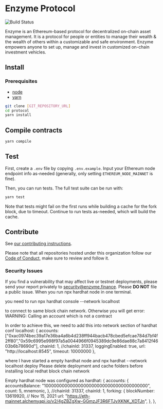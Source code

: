 # Enzyme Protocol

![Build Status](../../workflows/CI/badge.svg)

Enzyme is an Ethereum-based protocol for decentralized on-chain asset management. It is a protocol for people or entities to manage their wealth & the wealth of others within a customizable and safe environment. Enzyme empowers anyone to set up, manage and invest in customized on-chain investment vehicles.

## Install

### Prerequisites

- [node](https://www.nodejs.org)
- [yarn](https://www.yarnpkg.com)

```sh
git clone [GIT_REPOSITORY_URL]
cd protocol
yarn install
```

## Compile contracts

```sh
yarn compile
```

## Test

First, create a `.env` file by copying `.env.example`. Input your Ethereum node endpoint info as-needed (generally, only setting `ETHEREUM_NODE_MAINNET` is fine).

Then, you can run tests. The full test suite can be run with:

```sh
yarn test
```

Note that tests might fail on the first runs while building a cache for the fork block, due to timeout. Continue to run tests as-needed, which will build the cache.

## Contribute

See [our contributing instructions](CONTRIBUTING.md).

Please note that all repositories hosted under this organization follow our [Code of Conduct](CODE_OF_CONDUCT.md), make sure to review and follow it.

### Security Issues

If you find a vulnerability that may affect live or testnet deployments, please send your report privately to [security@enzyme.finance](mailto:security@enzyme.finance). Please **DO NOT** file a public issue.
When you run
npx hardhat node
in one terminal.

you need to run
npx hardhat console --network localhost

to connect to same block chain network. Otherwise you will get error: WARNING: Calling an account which is not a contract

In order to achieve this, we need to add this into network section of hardhat conf
localhost: {
accounts: ["0xac0974bec39a17e36ba4a6b4d238ff944bacb478cbed5efcae784d7bf4f2ff80","0x59c6995e998f97a5a0044966f0945389dc9e86dae88c7a8412f4603b6b78690d"],
chainId: 1,
//chainId: 31337,
loggingEnabled: true,
url: "http://localhost:8545",
timeout: 10000000
},

where I have started a empty hardhat node and
npx hardhat --network localhost deploy
Please delete deployment and cache folders before installing local redhat block chain network

Empty hardhat node was configured as
hardhat: {
accounts: {
accountsBalance: "100000000000000000000000000000000000000",
count: 5,
mnemonic,
},
//chainId: 31337,
chainId: 1,
forking: {
blockNumber: 13619920, // Nov 15, 2021
url: "https://eth-mainnet.alchemyapi.io/v2/4gZBZgXw-GGmzJF3R6FTJvXKNK_XDTJn",
},
},
